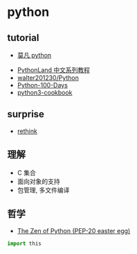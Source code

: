 # python

## tutorial

- [莫凡 python](https://mofanpy.com/)

[](https://mofanpy.com/learning-steps/ ":include :type=iframe")

- [PythonLand 中文系列教程](https://pyld.apachecn.org/#/README)
- [walter201230/Python](https://github.com/walter201230/Python)
- [Python-100-Days](https://github.com/jackfrued/Python-100-Days)
- [python3-cookbook](https://python3-cookbook.readthedocs.io/zh_CN/latest/copyright.html)

## surprise

- [rethink](https://mofanpy.com/rethink/)

## 理解

- C 集合
- 面向对象的支持
- 包管理, 多文件编译

## 哲学

- [The Zen of Python (PEP-20 easter egg)](https://python.land/the-zen-of-python)

```py
import this
```
